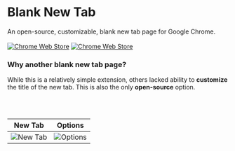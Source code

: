 # Blank New Tab

An open-source, customizable, blank new tab page for Google Chrome.<br><br>
[![Chrome Web Store](https://img.shields.io/chrome-web-store/v/nghggnkjhaidilgmjldjjeeilngmplij.svg?style=flat-square)](https://chrome.google.com/webstore/detail/blank-new-tab/nghggnkjhaidilgmjldjjeeilngmplij) [![Chrome Web Store](https://img.shields.io/chrome-web-store/stars/nghggnkjhaidilgmjldjjeeilngmplij.svg?style=flat-square)](https://chrome.google.com/webstore/detail/blank-new-tab/nghggnkjhaidilgmjldjjeeilngmplij)

### Why another blank new tab page?

While this is a relatively simple extension, others lacked ability to **customize**
the title of the new tab. This is also the only **open-source** option.

<br>
<br>

| New Tab | Options  |
|-------|--------|
| <img alt="New Tab" src="https://i.imgur.com/APyYrCW.png"> | <img alt="Options" src="https://i.imgur.com/m00JfZy.png"> |
